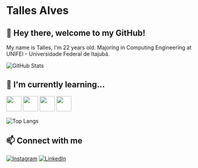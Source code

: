 # Talles Alves

## 🙂 Hey there, welcome to my GitHub!
My name is Talles, I'm 22 years old. Majoring in Computing Engineering at UNIFEI - Universidade Federal de Itajubá.

![GitHub Stats](https://github-readme-stats.vercel.app/api?username=talles-morais&theme=transparent&bg_color=000&border_color=30A3DC&show_icons=true&icon_color=30A3DC&title_color=E94D5F&text_color=FFF)

## 📖 I'm currently learning...
<img loading="lazy" src="https://cdn.jsdelivr.net/gh/devicons/devicon/icons/javascript/javascript-plain.svg" height="40" width="40"/>          <img loading="lazy" src="https://cdn.jsdelivr.net/gh/devicons/devicon/icons/typescript/typescript-plain.svg" height="40" width="40"/>          <img loading="lazy" src="https://cdn.jsdelivr.net/gh/devicons/devicon/icons/react/react-original.svg" height="40" width="40"/>          <img loading="lazy" src="https://cdn.jsdelivr.net/gh/devicons/devicon/icons/python/python-original.svg" height="40" width="40"/>

![Top Langs](https://github-readme-stats-git-masterrstaa-rickstaa.vercel.app/api/top-langs/?username=talles-morais&bg_color=000&border_color=30A3DC&title_color=E94D5F&text_color=FFF) 
          
## 📫 Connect with me
[![Instagram](https://img.shields.io/badge/Instagram-000?style=for-the-badge&logo=instagram)](https://www.instagram.com/t.alves02/)
[![LinkedIn](https://img.shields.io/badge/LinkedIn-000?style=for-the-badge&logo=linkedin&logoColor=0E76A8)](https://www.linkedin.com/in/t-alvesdm/)



<!--
**Tsplay25/Tsplay25** is a ✨ _special_ ✨ repository because its `README.md` (this file) appears on your GitHub profile.

Here are some ideas to get you started:

- 🔭 I’m currently working on ...
- 🌱 I’m currently learning ...
- 👯 I’m looking to collaborate on ...
- 🤔 I’m looking for help with ...
- 💬 Ask me about ...
- 📫 How to reach me: ...
- 😄 Pronouns: ...
- ⚡ Fun fact: ...
-->
